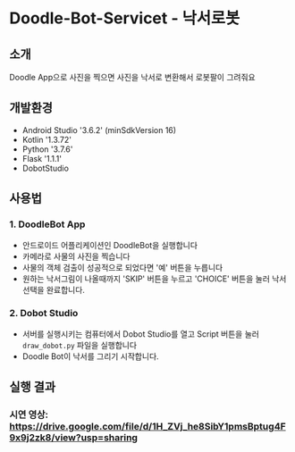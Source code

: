 # Doodle-Bot-Servicet  - 낙서로봇

## 소개 

 Doodle App으로 사진을 찍으면 사진을 낙서로 변환해서 로봇팔이 그려줘요

 

## 개발환경

+ Android Studio '3.6.2' (minSdkVersion 16)
+ Kotlin '1.3.72'
+ Python '3.7.6'
+ Flask '1.1.1'
+ DobotStudio



## 사용법 



### 1. DoodleBot App

+ 안드로이드 어플리케이션인 DoodleBot을 실행합니다
+ 카메라로 사물의 사진을 찍습니다
+ 사물의 객체 검출이 성공적으로 되었다면 '예' 버튼을 누릅니다
+ 원하는 낙서그림이 나올때까지 'SKIP' 버튼을 누르고  'CHOICE' 버튼을 눌러 낙서 선택을 완료합니다. 



### 2. Dobot Studio

+ 서버를 실행시키는 컴퓨터에서 Dobot Studio를 열고 Script 버튼을 눌러 `draw_dobot.py` 파일을 실행합니다
+ Doodle Bot이 낙서를 그리기 시작합니다. 



## 실행 결과

### 시연 영상:   https://drive.google.com/file/d/1H_ZVj_he8SibY1pmsBptug4F9x9j2zk8/view?usp=sharing






